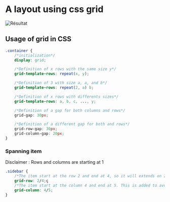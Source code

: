# A layout using css grid

![Résultat](https://github.com/fotsoclaude/blob/main/result.png "Résultat")

## Usage of grid in CSS

```css
.container {
    /*initialization*/
    display: grid;

    /*Definition of x rows with the same size y*/
    grid-template-rows: repeat(x, y);

    /*Definition of 3 with size a, a, and b*/
    grid-template-rows: repeat(2, a) b;

    /*Definition of x rows with differents sizes*/
    grid-template-rows: a, b, c, ..., y;

    /*Definition of a gap for both columns and rows*/
    grid-gap: 30px;

    /*Definition of a different gap for both and rows*/
    grid-row-gap: 30px;
    grid-column-gap: 20px;
}
```

### Spanning item
Disclaimer : Rows and columns are starting at 1
```css
.sidebar {
    /*The item start at the row 2 and end at 4, so it will extends on 2 rows*/
    grid-row: 2/4;ç
    /*The item start at the column 4 and end at 5. This is added to avoid the position of the item at the beginning of the row*/
    grid-column: 4/5;
}
```